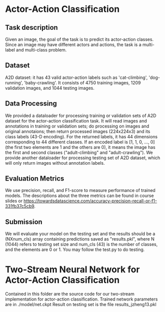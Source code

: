 # Actor-Action Classification 

## Task description
Given an image, the goal of the task is to predict its actor-action classes. Since an image may have different actors and actions, the task is a multi-label and multi-class problem.

## Dataset
A2D dataset: it has 43 valid actor-action labels such as 'cat-climbing', 'dog-running', 'baby-crawling'. It consists of 4750 training images, 1209 validation images, and 1044 testing images.  

## Data Processing
We provided a dataloader for processing training or validation sets of A2D dataset for the actor-action classification task. It will read images and annotations in training or validation sets; do processing on images and original annotaions; then return processed images (224x224x3) and its class labels (43-D encoding). For the returned labels, it has 44 dimensions corresponding to 44 different classes. If an encoded label is [1, 1, 0, ..., 0] (the first two elements are 1 and the others are 0), it means the image has the first and second classes ("adult-climbing" and "adult-crawling"). 
We provide another dataloader for processing testing set of A2D dataset, which will only return images without annotation labels. 

## Evaluation Metrics
We use precision, recall, and F1-score to measure performance of trained models. The descriptions about the three metrics can be found in course slides or https://towardsdatascience.com/accuracy-precision-recall-or-f1-331fb37c5cb9.

## Submission 
We will evaluate your model on the testing set and the results should be a (NXnum_cls) array containing predictions saved as "results.pkl", where N (1044) refers to testing set size and num_cls (43) is the number of classes, and the elements are 0 or 1. You may follow the test.py to do testing.

# Two-Stream Neural Network for Actor-Action Classification
Contained in this folder are the source code for our two-stream implementation for actor-action classification.
Trained network parameters are in ./model/net.ckpt
Result on testing set is the file results_jzheng13.pkl
